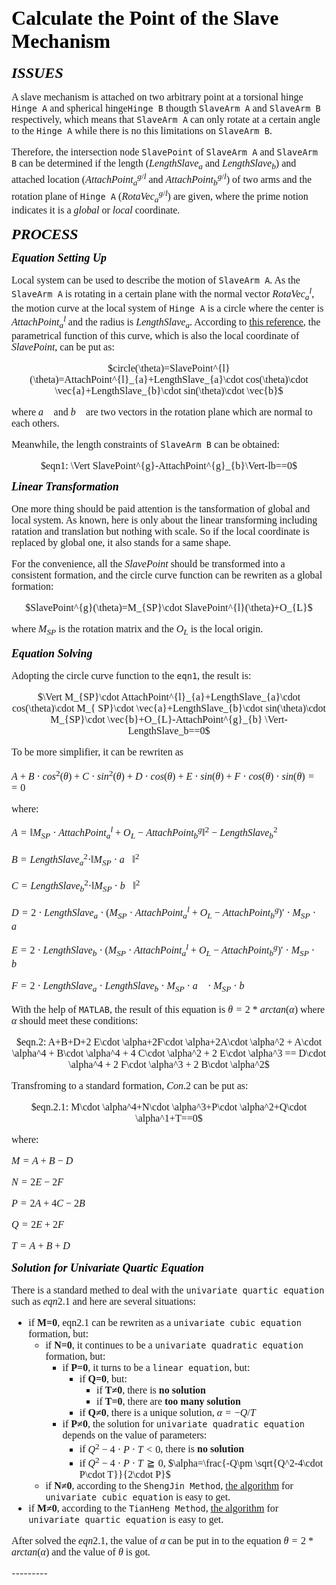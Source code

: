 
<font face="Futura" color="#000000" size=6 > **Calculate the Point of the Slave Mechanism** </font>
=======
    

<font face="Futura" color="#000000" size=5 > ***ISSUES*** </font>

<font face="Avenir Next" size=3> 


A slave mechanism is attached on two arbitrary point at a torsional hinge `Hinge A` and spherical hinge`Hinge B` thougth `SlaveArm A` and `SlaveArm B` respectively, which means that `SlaveArm A` can only rotate at a certain angle to the `Hinge A` while there is no this limitations on `SlaveArm B`.

Therefore, the intersection node `SlavePoint` of `SlaveArm A` and `SlaveArm B` can be determined if the length ($LengthSlave_{a}$ and $LengthSlave_{b}$) and attached location ($AttachPoint^{g/l}_{a}$ and $AttachPoint^{g/l}_{b}$) of two arms and the rotation plane of `Hinge A` ($RotaVec^{g/l}_{a}$) are given, where the prime notion indicates it is a *global* or *local* coordinate.
  
</font>


<font face="Futura" color="#000000" size=5 > ***PROCESS***</font>

<font face="Avenir Next" color="#000000" size=4 > ***Equation Setting Up*** </font>

<font face="Avenir Next" size=3> 

Local system can be used to describe the motion of `SlaveArm A`. As the `SlaveArm A` is rotating in a certain plane with the normal vector $RotaVec^{l}_{a}$, the motion curve at the local system of `Hinge A` is a circle where the center is $AttachPoint^{l}_{a}$ and the radius is $LengthSlave_{a}$. According to <a href="http://blog.sina.com.cn/s/blog_6496e38e0102vi7e.html">this reference</a>, the parametrical function of this curve, which is also the local coordinate of $SlavePoint$, can be put as:

<center>
$circle(\theta)=SlavePoint^{l}(\theta)=AttachPoint^{l}_{a}+LengthSlave_{a}\cdot cos(\theta)\cdot \vec{a}+LengthSlave_{b}\cdot sin(\theta)\cdot \vec{b}$
</center>

where $\vec{a}$ and $\vec{b}$ are two vectors in the rotation plane which are normal to each others.

Meanwhile, the length constraints of `SlaveArm B` can be obtained:  

<center>
$eqn1: \Vert SlavePoint^{g}-AttachPoint^{g}_{b}\Vert-lb==0$ 
</center>
</font>

<font face="Avenir Next" color="#000000" size=4 > ***Linear Transformation*** </font>

<font face="Avenir Next" size=3> 

One more thing should be paid attention is the tansformation of global and local system. As known, here is only about the linear transforming including ratation and translation but nothing with scale. So if the local coordinate is replaced by global one, it also stands for a same shape.

For the convenience, all the $SlavePoint$ should be transformed into a consistent formation, and the circle curve function can be rewriten as a global formation:

<center>
$SlavePoint^{g}(\theta)=M_{SP}\cdot SlavePoint^{l}(\theta)+O_{L}$
</center>

where $M_{SP}$ is the rotation matrix and the $O_{L}$ is the local origin.

</font>


<font face="Avenir Next" color="#000000" size=4 > ***Equation Solving*** </font>

<font face="Avenir Next" size=3> 

Adopting the circle curve function to the `eqn1`, the result is:  

<center>
$\Vert M_{SP}\cdot AttachPoint^{l}_{a}+LengthSlave_{a}\cdot cos(\theta)\cdot M_{  SP}\cdot \vec{a}+LengthSlave_{b}\cdot sin(\theta)\cdot M_{SP}\cdot \vec{b}+O_{L}-AttachPoint^{g}_{b} \Vert-LengthSlave_b==0$ 
</center>

<!-- To expand this equation, it is:  

\begin{array}{|c|r} AP_{a,X}^{l}-AP_{b,X}^{l}+la \cdot cos(\theta) \cdot a_X+lb \cdot sin(\theta) \cdot b_X &  \\ AP_{a,Y}^{l}-AP_{b,Y}^{l}+la \cdot cos(\theta) \cdot a_Y+lb \cdot sin(\theta) \cdot b_Y & ==0 \\ AP_{a,Z}^{l}-AP_{b,Z}^{l}+la \cdot cos(\theta) \cdot a_Z+lb \cdot sin(\theta) \cdot b_Z &  \end{array} -->

To be more simplifier, it can be rewriten as  

$A+B\cdot cos^2(\theta)+C\cdot sin^2(\theta)+D\cdot cos(\theta)+E\cdot sin(\theta)+F\cdot cos(\theta)\cdot sin(\theta)==0$

where: 

$A=\Vert M_{SP}\cdot AttachPoint^{l}_{a}+O_{L}-AttachPoint^{g}_{b}\Vert^2-LengthSlave_b^2$  

$B=LengthSlave_a^2\cdot \Vert M_{SP}\cdot \vec{a} \Vert^2$  

$C=LengthSlave_b^2\cdot \Vert M_{SP}\cdot \vec{b} \Vert^2$  

$D=2\cdot LengthSlave_a\cdot (M_{SP}\cdot AttachPoint^{l}_{a}+O_{L}-AttachPoint^{g}_{b})'\cdot M_{SP}\cdot \vec{a}$  

$E=2\cdot LengthSlave_b\cdot (M_{SP}\cdot AttachPoint^{l}_{a}+O_{L}-AttachPoint^{g}_{b})'\cdot M_{SP}\cdot \vec{b}$

$F=2\cdot LengthSlave_a\cdot LengthSlave_b\cdot M_{SP}\cdot \vec{a}\cdot M_{SP}\cdot \vec{b}$

With the help of `MATLAB`, the result of this equation is $\theta=2*arctan(\alpha)$ where $\alpha$ should meet these conditions:  

<center>
$eqn.2: A+B+D+2 E\cdot \alpha+2F\cdot \alpha+2A\cdot \alpha^2 + A\cdot \alpha^4 + B\cdot \alpha^4 + 4 C\cdot \alpha^2 + 2 E\cdot \alpha^3 == D\cdot \alpha^4 + 2 F\cdot \alpha^3 + 2 B\cdot \alpha^2$
</center>

Transfroming to a standard formation, $Con.2$ can be put as:

<center>
$eqn.2.1: M\cdot \alpha^4+N\cdot \alpha^3+P\cdot \alpha^2+Q\cdot \alpha^1+T==0$
</center>


where:

$M=A+B-D$

$N=2E-2F$

$P=2A+4C-2B$

$Q=2E+2F$

$T=A+B+D$

</font>


<font face="Avenir Next" color="#000000" size=4 > ***Solution for Univariate Quartic Equation*** </font>

<font face="Avenir Next" size=3> 

There is a standard methed to deal with the `univariate quartic equation` such as $eqn2.1$ and here are several situations:

- if **M=0**, eqn2.1 can be rewriten as a `univariate cubic equation` formation, but:
	+ if **N=0**, it continues to be a `univariate quadratic equation` formation, but: 
		* if **P=0**, it turns to be a `linear equation`, but:
			- if **Q=0**, but: 
				+ if **T≠0**, there is **no solution**
				+ if **T=0**, there are **too many solution**
			- if **Q≠0**, there is a unique solution, $\alpha=-Q/T$
		* if **P≠0**, the solution for `univariate quadratic equation` depends on the value of parameters:
			- if $Q^2-4\cdot P\cdot T<0$, there is **no solution**
			- if $Q^2-4\cdot P\cdot T\geqq 0$, $\alpha=\frac{-Q\pm \sqrt{Q^2-4\cdot P\cdot T}}{2\cdot P}$
	+ if **N≠0**, according to the `ShengJin Method`, <a href="https://blog.csdn.net/u012912039/article/details/101363323">the algorithm</a> for `univariate cubic equation` is easy to get.
- if **M≠0**, according to the `TianHeng Method`, <a href="https://baike.baidu.com/item/一元四次方程求根公式/10721996">the algorithm</a> for `univariate quartic equation` is easy to get.

After solved the $eqn2.1$, the value of $\alpha$ can be put in to the equation $\theta=2*arctan(\alpha)$ and the value of $\theta$ is got.





</font>
---------